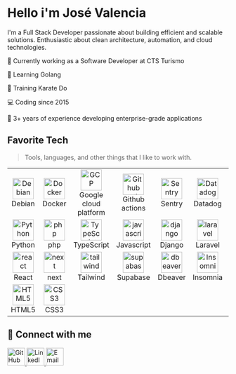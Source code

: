 # Hello i'm José Valencia
I'm a Full Stack Developer passionate about building efficient and scalable solutions.
Enthusiastic about clean architecture, automation, and cloud technologies.

🏢 Currently working as a Software Developer at CTS Turismo

🌱 Learning Golang

🥋 Training Karate Do

💻 Coding since 2015

💼 3+ years of experience developing enterprise-grade applications


<h2 align="left" id="josevc997-tech">Favorite Tech</h2>

> Tools, languages, and other things that I like to work with.

<table>
  <tr>
    <td align="center"  width="96">
      <a href="#josevc997-tech">
        <img src="https://api.iconify.design/logos:debian.svg" width="48" height="48" alt="Debian" />
      </a>
      <br>Debian
    </td>
    <td align="center" width="96"> 
      <a href="#josevc997-tech" >
        <img src="https://api.iconify.design/logos:docker-icon.svg" width="48" height="48" alt="Docker" />
      </a>
      <br>Docker
    </td>
    <td align="center" width="96"> 
      <a href="#josevc997-tech" >
        <img src="https://api.iconify.design/logos:google-cloud.svg" width="48" height="48" alt="GCP" />
      </a>
      <br>Google cloud platform
    </td>
    <td align="center" width="96"> 
      <a href="#josevc997-tech" >
        <img src="https://api.iconify.design/logos:github-actions.svg" width="48" height="48" alt="Github actions" />
      </a>
      <br>Github actions
    </td>
    <td align="center" width="96"> 
      <a href="#josevc997-tech" >
        <img src="https://api.iconify.design/logos:sentry-icon.svg" width="48" height="48" alt="Sentry" />
      </a>
      <br>Sentry
    </td>
    <td align="center" width="96"> 
      <a href="#josevc997-tech" >
        <img src="https://api.iconify.design/logos:datadog-icon.svg" width="48" height="48" alt="Datadog" />
      </a>
      <br>Datadog
    </td>
    <td align="center" width="96">
      <a href="#josevc997-tech">
        <img src="https://api.iconify.design/logos:postgresql.svg" width="48" height="48" alt="PostreSQL" />
      </a>
      <br>PostreSQL
    </td>
    <td align="center" width="96">
      <a href="#josevc997-tech">
        <img src="https://api.iconify.design/logos:mysql-icon.svg" width="48" height="48" alt="MySQL" />
      </a>
      <br>MySQL
    </td>
  </tr>
  <tr>
    <td align="center" width="96">
      <a href="#josevc997-tech">
        <img src="https://api.iconify.design/logos:python.svg" width="48" height="48" alt="Python" />
      </a>
      <br>Python
    </td>
    <td align="center" width="96">
      <a href="#josevc997-tech">
        <img src="https://api.iconify.design/logos:php.svg" width="48" height="48" alt="php" />
      </a>
      <br>php
    </td>
    <td align="center" width="96">
      <a href="#josevc997-tech">
        <img src="https://api.iconify.design/logos:typescript-icon.svg" width="48" height="48" alt="TypeScript" />
      </a>
      <br>TypeScript
    </td>
    <td align="center" width="96">
      <a href="#josevc997-tech">
        <img src="https://api.iconify.design/logos:javascript.svg" width="48" height="48" alt="javascript" />
      </a>
      <br>Javascript
    </td>
    <td align="center" width="96">
      <a href="#josevc997-tech">
        <img src="https://api.iconify.design/logos:django-icon.svg" width="48" height="48" alt="django" />
      </a>
      <br>Django
    </td>
    <td align="center" width="96">
      <a href="#josevc997-tech">
        <img src="https://api.iconify.design/logos:laravel.svg" width="48" height="48" alt="laravel" />
      </a>
      <br>Laravel
    </td>
    <td align="center" width="96">
      <a href="#josevc997-tech">
        <img src="https://api.iconify.design/logos:vue.svg" width="48" height="48" alt="Vue" />
      </a>
      <br>Vue
    </td>
    <td align="center" width="96">
      <a href="#josevc997-tech">
        <img src="https://api.iconify.design/logos:nuxt-icon.svg" width="48" height="48" alt="nuxt" />
      </a>
      <br>Nuxt
    </td>
  </tr>
  <tr>
    <td align="center" width="96">
      <a href="#josevc997-tech">
        <img src="https://api.iconify.design/logos:react.svg" width="48" height="48" alt="react" />
      </a>
      <br>React
    </td>
    <td align="center" width="96">
      <a href="#josevc997-tech">
        <img src="https://api.iconify.design/logos:nextjs-icon.svg" width="48" height="48" alt="next" />
      </a>
      <br>next
    </td>
    <td align="center" width="96"> 
      <a href="#josevc997-tech" >
        <img src="https://api.iconify.design/logos:tailwindcss-icon.svg" width="48" height="48" alt="tailwind" />
      </a>
      <br>Tailwind
    </td>
    <td align="center" width="96"> 
      <a href="#josevc997-tech" >
        <img src="https://api.iconify.design/devicon:supabase.svg" width="48" height="48" alt="supabase" />
      </a>
      <br>Supabase
    </td>
    <td align="center" width="96"> 
      <a href="#josevc997-tech" >
        <img src="https://api.iconify.design/devicon:dbeaver.svg" width="48" height="48" alt="dbeaver" />
      </a>
      <br>Dbeaver
    </td>
    <td align="center" width="96"> 
      <a href="#josevc997-tech" >
        <img src="https://api.iconify.design/logos:insomnia.svg" width="48" height="48" alt="Insomnia" />
      </a>
      <br>Insomnia
    </td>
    <td align="center" width="96"> 
      <a href="#josevc997-tech" >
        <img src="https://api.iconify.design/logos:postman-icon.svg" width="48" height="48" alt="Postman" />
      </a>
      <br>Postman
    </td>
    <td align="center" width="96"> 
      <a href="#josevc997-tech" >
        <img src="https://api.iconify.design/logos:git-icon.svg" width="48" height="48" alt="Git" />
      </a>
      <br>Git
    </td>
  </tr>
  <tr>
    <td align="center" width="96">
      <a href="#josevc997-tech">
        <img src="https://api.iconify.design/logos:html-5.svg" width="48" height="48" alt="HTML5" />
      </a>
      <br>HTML5
    </td>
    <td align="center" width="96">
      <a href="#josevc997-tech">
        <img src="https://api.iconify.design/logos:css-3.svg" width="48" height="48" alt="CSS3" />
      </a>
      <br>CSS3
    </td>
  </tr>
</table>

<h2 align="left" id="josevc997-connect">🤝 Connect with me</h2> 
<p align="left"> 
  <a href="https://github.com/josevc997" target="_blank">
    <img src="https://api.iconify.design/logos:github-icon.svg" width="40" height="40" alt="GitHub" /> 
  </a>
  <a href="https://www.linkedin.com/in/josevc997" target="_blank"> 
    <img src="https://api.iconify.design/logos:linkedin-icon.svg" width="40" height="40" alt="LinkedIn" /> 
  </a>
  <a href="mailto:19josevalencia97@gmail.com">
    <img src="https://api.iconify.design/logos:google-gmail.svg" width="40" height="40" alt="Email" />
  </a>
</p>
